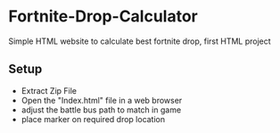 # Fortnite-Drop-Calculator
Simple HTML website to calculate best fortnite drop, first HTML project

## Setup
- Extract Zip File
- Open the "Index.html" file in a web browser
- adjust the battle bus path to match in game
- place marker on required drop location

